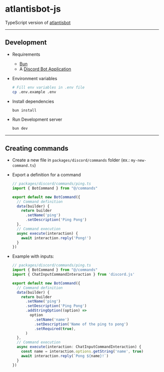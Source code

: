 # atlantisbot-js

TypeScript version of [atlantisbot](https://github.com/johnvictorfs/atlantisbot)

---

## Development

- Requirements
  - [Bun](https://bun.sh)
  - A [Discord Bot Application](https://discord.com/developers/docs/getting-started#step-1-creating-an-app)

- Environment variables

  ```bash
  # Fill env variables in .env file
  cp .env.example .env
  ```

- Install dependencies

  ```bash
  bun install
  ```

- Run Development server

    ```bash
    bun dev
    ```

---

## Creating commands

- Create a new file in `packages/discord/commands` folder (ex.: `my-new-command.ts`)

- Export a definition for a command

  ```ts
  // packages/discord/commands/ping.ts
  import { BotCommand } from "@/commands"

  export default new BotCommand({
    // Command definition
    data(builder) {
      return builder
        .setName('ping')
        .setDescription('Ping Pong')
    },
    // Command execution
    async execute(interaction) {
      await interaction.reply('Pong!')
    }
  })
  ```

- Example with inputs:

  ```ts
  // packages/discord/commands/ping.ts
  import { BotCommand } from "@/commands"
  import { ChatInputCommandInteraction } from 'discord.js'

  export default new BotCommand({
    // Command definition
    data(builder) {
      return builder
        .setName('ping')
        .setDescription('Ping Pong')
        .addStringOption((option) =>
          option
            .setName('name')
            .setDescription('Name of the ping to pong')
            .setRequired(true),
        )
    },
    // Command execution
    async execute(interaction: ChatInputCommandInteraction) {
      const name = interaction.options.getString('name', true)
      await interaction.reply(`Pong ${name}!`)
    }
  })
  ```
